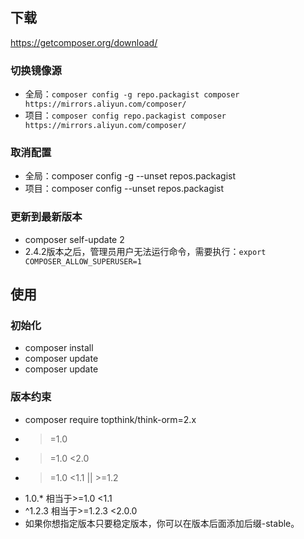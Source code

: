 ## 下载
<https://getcomposer.org/download/>

### 切换镜像源
- 全局：`composer config -g repo.packagist composer https://mirrors.aliyun.com/composer/`
- 项目：`composer config repo.packagist composer https://mirrors.aliyun.com/composer/`

### 取消配置
- 全局：composer config -g --unset repos.packagist
- 项目：composer config --unset repos.packagist

### 更新到最新版本
- composer self-update 2
- 2.4.2版本之后，管理员用户无法运行命令，需要执行：`export COMPOSER_ALLOW_SUPERUSER=1`
## 使用
### 初始化
- composer install
- composer update
- composer update

### 版本约束
- composer require topthink/think-orm=2.x
- >=1.0
- >=1.0 <2.0
- >=1.0 <1.1 || >=1.2
- 1.0.* 相当于>=1.0 <1.1
- ^1.2.3 相当于>=1.2.3 <2.0.0
- 如果你想指定版本只要稳定版本，你可以在版本后面添加后缀-stable。

